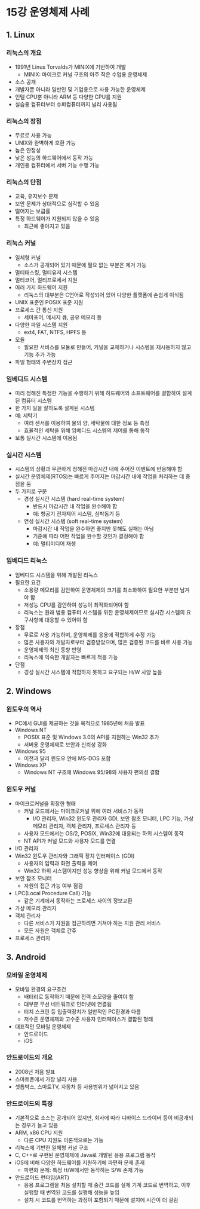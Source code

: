 # 15강 운영체제 사례

## 1. Linux

### 리눅스의 개요

- 1991년 Linus Torvalds가 MINIX에 기반하여 개발
    - MINIX: 마이크로 커널 구조의 아주 작은 수업용 운영체제
- 소스 공개
- 개발자뿐 아니라 일반인 및 기업용으로 사용 가능한 운영체제
- 인텔 CPU뿐 아니라 ARM 등 다양한 CPU를 지원
- 실습용 컴퓨터부터 슈퍼컴퓨터까지 널리 사용됨

### 리눅스의 장점

- 무료로 사용 가능
- UNIX와 완벽하게 호환 가능
- 높은 안정성
- 낮은 성능의 하드웨어에서 동작 가능
- 개인용 컴퓨터에서 서버 기능 수행 가능

### 리눅스의 단점

- 교육, 유지보수 문제
- 보안 문제가 상대적으로 심각할 수 있음
- 떨어지는 보급률
- 특정 하드웨어가 지원되지 않을 수 있음
    - 최근에 좋아지고 있음

### 리눅스 커널

- 일체형 커널
    - 소스가 공개되어 있기 때문에 필요 없는 부분은 제거 가능
- 멀티태스킹, 멀티유저 시스템
- 멀티코어, 멀티프로세서 지원
- 여러 가지 하드웨어 지원
    - 리눅스의 대부분은 C언어로 작성되어 있어 다양한 플랫폼에 손쉽게 이식됨
- UNIX 표준인 POSIX 표준 지원
- 프로세스 간 통신 지원
    - 세마포어, 메시지 큐, 공유 메모리 등
- 다양한 파일 시스템 지원
    - ext4, FAT, NTFS, HPFS 등
- 모듈
    - 필요한 서비스를 모듈로 만들어, 커널을 교체하거나 시스템을 재시동하지 않고 기능 추가 가능
- 파일 형태의 주변장치 접근

### 임베디드 시스템

- 미리 정해진 특정한 기능을 수행하기 위해 하드웨어와 소프트웨어를 결합하여 설계된 컴퓨터 시스템
- 한 가지 일을 잘하도록 설계된 시스템
- 예: 세탁기
    - 여러 센서를 이용하여 물의 양, 세탁물에 대한 정보 등 측정
    - 효율적인 세탁을 위해 임베디드 시스템의 제어를 통해 동작
- 보통 실시간 시스템에 이용됨

### 실시간 시스템

- 시스템의 상황과 무관하게 정해진 마감시간 내에 주어진 이벤트에 반응해야 함
- 실시간 운영체제(RTOS)는 빠르게 주어지는 마감시간 내에 작업을 처리하는 데 중점을 둠
- 두 가지로 구분
    - 경성 실시간 시스템 (hard real-time system)
        - 반드시 마감시간 내 작업을 완수해야 함
        - 예: 항공기 전자제어 시스템, 심박동기 등
    - 연성 실시간 시스템 (soft real-time system)
        - 마감시간 내 작업을 완수하면 좋지만 못해도 실패는 아님
        - 기준에 따라 어떤 작업을 완수할 것인가 결정해야 함
        - 예: 멀티미디어 재생

### 임베디드 리눅스

- 임베디드 시스템을 위해 개발된 리눅스
- 필요한 요건
    - 소용량 메모리를 감안하여 운영체제의 크기를 최소화하여 필요한 부분만 남겨야 함
    - 저성능 CPU를 감안하여 성능이 최적화되어야 함
    - 리눅스는 원래 범용 컴퓨터 시스템을 위한 운영체제이므로 실시간 시스템의 요구사항에 대응할 수 있어야 함
- 장점
    - 무료로 사용 가능하며, 운영체제를 응용에 적합하게 수정 가능
    - 많은 사용자와 개발자로부터 검증받았으며, 많은 검증된 코드를 바로 사용 가능
    - 운영체제의 최신 동향 반영
    - 리눅스에 익숙한 개발자는 빠르게 적응 가능
- 단점
    - 경성 실시간 시스템에 적합하지 못하고 요구되는 H/W 사양 높음

## 2. Windows

### 윈도우의 역사

- PC에서 GUI를 제공하는 것을 목적으로 1985년에 처음 발표
- Windows NT
    - POSIX 표준 및 Windows 3.0의 API를 지원하는 Win32 추가
    - 서버용 운영체제로 보안과 신뢰성 강화
- Windows 95
    - 이전과 달리 윈도우 안에 MS-DOS 포함
- Windows XP
    - Windows NT 구조에 Windows 95/98의 사용자 편의성 결합

### 윈도우 커널

- 마이크로커널을 확장한 형태
    - 커널 모드에서는 마이크로커널 위에 여러 서비스가 동작
        - I/O 관리자, Win32 윈도우 관리자 GDI, 보안 참조 모니터, LPC 기능, 가상 메모리 관리자, 객체 관리자, 프로세스 관리자 등
    - 사용자 모드에서는 OS/2, POSIX, Win32에 대응되는 하위 시스템이 동작
    - NT API가 커널 모드와 사용자 모드를 연결
- I/O 관리자
- Win32 윈도우 관리자와 그래픽 장치 인터페이스 (GDI)
    - 사용자의 입력과 화면 출력을 제어
    - Win32 하위 시스템이지만 성능 향상을 위해 커널 모드에서 동작
- 보안 참조 모니터
    - 자원의 접근 가능 여부 점검
- LPC(Local Procedure Call) 기능
    - 같은 기계에서 동작하는 프로세스 사이의 정보교환
- 가상 메모리 관리자
- 객체 관리자
    - 다른 서비스가 자원을 접근하려면 거쳐야 하는 지원 관리 서비스
    - 모든 자원은 객체로 간주
- 프로세스 관리자

## 3. Android

### 모바일 운영체제

- 모바일 환경의 요구조건
    - 배터리로 동작하기 때문에 전력 소모량을 줄여야 함
    - 대부분 무선 네트워크로 인터넷에 연결됨
    - 터치 스크린 등 입출력장치가 일반적인 PC환경과 다름
    - 저수준 운영체제와 고수준 사용자 인터페이스가 결합된 형태
- 대표적인 모바일 운영체제
    - 안드로이드
    - iOS

### 안드로이드의 개요

- 2008년 처음 발표
- 스마트폰에서 가장 널리 사용
- 셋톱박스, 스마트TV, 자동차 등 사용범위가 넓어지고 있음

### 안드로이드의 특징

- 기본적으로 소스는 공개되어 있지만, 회사에 따라 디바이스 드라이버 등이 비공개되는 경우가 늘고 있음
- ARM, x86 CPU 지원
    - 다른 CPU 지원도 이론적으로는 가능
- 리눅스에 기반한 일체형 커널 구조
- C, C++로 구현된 운영체제에 Java로 개발된 응용 프로그램 동작
- iOS에 비해 다양한 하드웨어를 지원하기에 파편화 문제 존재
    - 파편화 문제: 특정 H/W에서만 동작하는 S/W 존재 가능
- 안드로이드 런타임(ART)
    - 응용 프로그램을 처음 설치할 때 중간 코드를 실제 기계 코드로 번역하고, 이후 실행할 때 번역된 코드를 실행해 성능을 높임
    - 설치 시 코드를 번역하는 과정이 포함되기 때문에 설치에 시간이 더 걸림